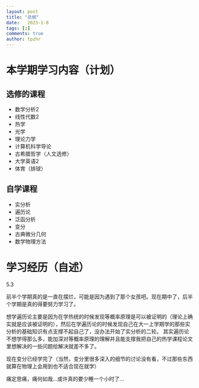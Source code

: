 ```yaml
---
layout: post
title: "总纲"
date:   2023-1-8
tags: [z]
comments: true
author: tpzhr
---
```



# 本学期学习内容（计划）

## 选修的课程
- 数学分析2
- 线性代数2
- 热学
- 光学
- 理论力学
- 计算机科学导论
- 古希腊哲学（人文选修）
- 大学英语2
- 体育（排球）

## 自学课程
- 实分析
- 遍历论
- 泛函分析
- 变分
- 古典微分几何
- 数学物理方法

# 学习经历（自述）
5.3

前半个学期真的是一直在摆烂，可能是因为遇到了那个女孩吧。现在期中了，后半个学期是真的得要努力学习了。

想学遍历论主要是因为在学热统的时候发现等概率原理是可以被证明的（理论上确实就是应该被证明的），然后在学遍历论的时候发现自己在大一上学期学的那些实分析的基础知识有点支撑不起自己了，没办法开始了实分析的二轮。
其实遍历论不想学得那么多，能加深对等概率原理的理解并且能支撑我把自己的热学课程论文里想解决的一些问题给解决就差不多了。

现在变分已经学完了（当然，变分里很多深入的细节的讨论没有看，不过那些东西就算在物理上会用到也不适合现在就学）

痛定思痛，痛何如哉...或许真的要少睡一个小时了...

